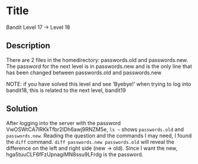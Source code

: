 # Title
Bandit Level 17 → Level 18

## Description
There are 2 files in the homedirectory: passwords.old and passwords.new. The password for the next level is in passwords.new and is the only line that has been changed between passwords.old and passwords.new

NOTE: if you have solved this level and see ‘Byebye!’ when trying to log into bandit18, this is related to the next level, bandit19

## Solution
After logging into the server with the password VwOSWtCA7lRKkTfbr2IDh6awj9RNZM5e, `ls ~` shows `passwords.old` and `passwords.new`.
Reading the question and the commands I may need, I found the `diff` command.
`diff passwords.new passwords.old` will reveal the difference on the left and right side (new -> old).
Since I want the new, hga5tuuCLF6fFzUpnagiMN8ssu9LFrdg is the password.
